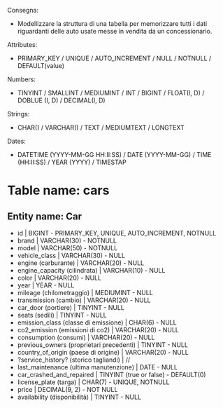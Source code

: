 Consegna:
- Modellizzare la struttura di una tabella per memorizzare tutti i dati riguardanti delle auto usate messe in vendita da un concessionario.

Attributes:

- PRIMARY_KEY / UNIQUE / AUTO_INCREMENT / NULL / NOTNULL / DEFAULT(value)


Numbers:

- TINYINT / SMALLINT / MEDIUMINT / INT / BIGINT / FLOAT(I, D) / DOBLUE (I, D) / DECIMAL(I, D)

Strings:

- CHAR() / VARCHAR() / TEXT / MEDIUMTEXT / LONGTEXT

Dates:

- DATETIME (YYYY-MM-GG HH:II:SS) / DATE (YYYY-MM-GG) / TIME (HH:II:SS) / YEAR (YYYY) / TIMESTAP 


# Table name: cars

## Entity name: Car


- id | BIGINT - PRIMARY_KEY, UNIQUE, AUTO_INCREMENT, NOTNULL
- brand | VARCHAR(30) - NOTNULL
- model | VARCHAR(50) - NOTNULL
- vehicle_class | VARCHAR(30) - NULL
- engine (carburante) | VARCHAR(20) - NULL
- engine_capacity (cilindrata) | VARCHAR(10) - NULL
- color | VARCHAR(20) - NULL
- year | YEAR - NULL
- mileage (chilometraggio) | MEDIUMINT - NULL
- transmission (cambio) | VARCHAR(20) - NULL
- car_door (portiere) | TINYINT - NULL
- seats (sedili) | TINYINT - NULL
- emission_class (classe di emissione) | CHAR(6) - NULL
- co2_emission (emissioni di co2) | VARCHAR(20) - NULL
- consumption (consumi) | VARCHAR(20) - NULL
- previous_owners (proprietari precedenti) | TINYINT - NULL
- country_of_origin (paese di origine) |  VARCHAR(20) - NULL
- ?service_history? (storico tagliandi) | //
- last_maintenance (ultima manutenzione) | DATE - NULL
- car_crashed_and_repaired | TINYINT (true or false) - DEFAULT(0)
- license_plate (targa) | CHAR(7) - UNIQUE, NOTNULL
- price | DECIMAL(9, 2) - NOT NULL
- availability (disponibilità) | TINYINT - NULL